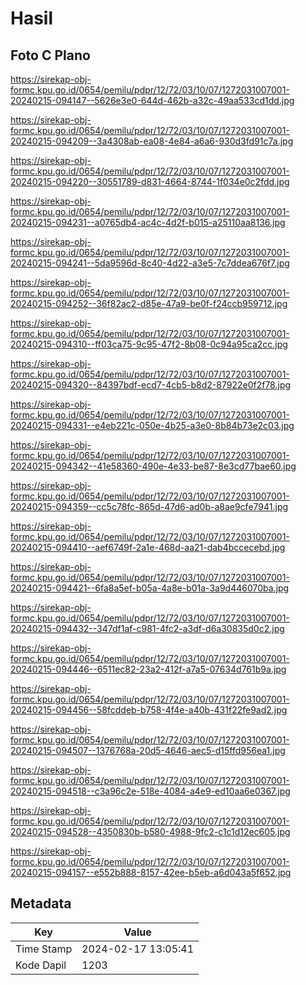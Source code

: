 # Hasil

## Foto C Plano

https://sirekap-obj-formc.kpu.go.id/0654/pemilu/pdpr/12/72/03/10/07/1272031007001-20240215-094147--5626e3e0-644d-462b-a32c-49aa533cd1dd.jpg

https://sirekap-obj-formc.kpu.go.id/0654/pemilu/pdpr/12/72/03/10/07/1272031007001-20240215-094209--3a4308ab-ea08-4e84-a6a6-930d3fd91c7a.jpg

https://sirekap-obj-formc.kpu.go.id/0654/pemilu/pdpr/12/72/03/10/07/1272031007001-20240215-094220--30551789-d831-4664-8744-1f034e0c2fdd.jpg

https://sirekap-obj-formc.kpu.go.id/0654/pemilu/pdpr/12/72/03/10/07/1272031007001-20240215-094231--a0765db4-ac4c-4d2f-b015-a25110aa8136.jpg

https://sirekap-obj-formc.kpu.go.id/0654/pemilu/pdpr/12/72/03/10/07/1272031007001-20240215-094241--5da9596d-8c40-4d22-a3e5-7c7ddea676f7.jpg

https://sirekap-obj-formc.kpu.go.id/0654/pemilu/pdpr/12/72/03/10/07/1272031007001-20240215-094252--36f82ac2-d85e-47a9-be0f-f24ccb959712.jpg

https://sirekap-obj-formc.kpu.go.id/0654/pemilu/pdpr/12/72/03/10/07/1272031007001-20240215-094310--ff03ca75-9c95-47f2-8b08-0c94a95ca2cc.jpg

https://sirekap-obj-formc.kpu.go.id/0654/pemilu/pdpr/12/72/03/10/07/1272031007001-20240215-094320--84397bdf-ecd7-4cb5-b8d2-87922e0f2f78.jpg

https://sirekap-obj-formc.kpu.go.id/0654/pemilu/pdpr/12/72/03/10/07/1272031007001-20240215-094331--e4eb221c-050e-4b25-a3e0-8b84b73e2c03.jpg

https://sirekap-obj-formc.kpu.go.id/0654/pemilu/pdpr/12/72/03/10/07/1272031007001-20240215-094342--41e58360-490e-4e33-be87-8e3cd77bae60.jpg

https://sirekap-obj-formc.kpu.go.id/0654/pemilu/pdpr/12/72/03/10/07/1272031007001-20240215-094359--cc5c78fc-865d-47d6-ad0b-a8ae9cfe7941.jpg

https://sirekap-obj-formc.kpu.go.id/0654/pemilu/pdpr/12/72/03/10/07/1272031007001-20240215-094410--aef6749f-2a1e-468d-aa21-dab4bccecebd.jpg

https://sirekap-obj-formc.kpu.go.id/0654/pemilu/pdpr/12/72/03/10/07/1272031007001-20240215-094421--6fa8a5ef-b05a-4a8e-b01a-3a9d446070ba.jpg

https://sirekap-obj-formc.kpu.go.id/0654/pemilu/pdpr/12/72/03/10/07/1272031007001-20240215-094432--347df1af-c981-4fc2-a3df-d6a30835d0c2.jpg

https://sirekap-obj-formc.kpu.go.id/0654/pemilu/pdpr/12/72/03/10/07/1272031007001-20240215-094446--6511ec82-23a2-412f-a7a5-07634d761b9a.jpg

https://sirekap-obj-formc.kpu.go.id/0654/pemilu/pdpr/12/72/03/10/07/1272031007001-20240215-094456--58fcddeb-b758-4f4e-a40b-431f22fe9ad2.jpg

https://sirekap-obj-formc.kpu.go.id/0654/pemilu/pdpr/12/72/03/10/07/1272031007001-20240215-094507--1376768a-20d5-4646-aec5-d15ffd956ea1.jpg

https://sirekap-obj-formc.kpu.go.id/0654/pemilu/pdpr/12/72/03/10/07/1272031007001-20240215-094518--c3a96c2e-518e-4084-a4e9-ed10aa6e0367.jpg

https://sirekap-obj-formc.kpu.go.id/0654/pemilu/pdpr/12/72/03/10/07/1272031007001-20240215-094528--4350830b-b580-4988-9fc2-c1c1d12ec605.jpg

https://sirekap-obj-formc.kpu.go.id/0654/pemilu/pdpr/12/72/03/10/07/1272031007001-20240215-094157--e552b888-8157-42ee-b5eb-a6d043a5f652.jpg


## Metadata

| Key        | Value               |
| ---------- | ------------------- |
| Time Stamp | 2024-02-17 13:05:41 |
| Kode Dapil | 1203                |



